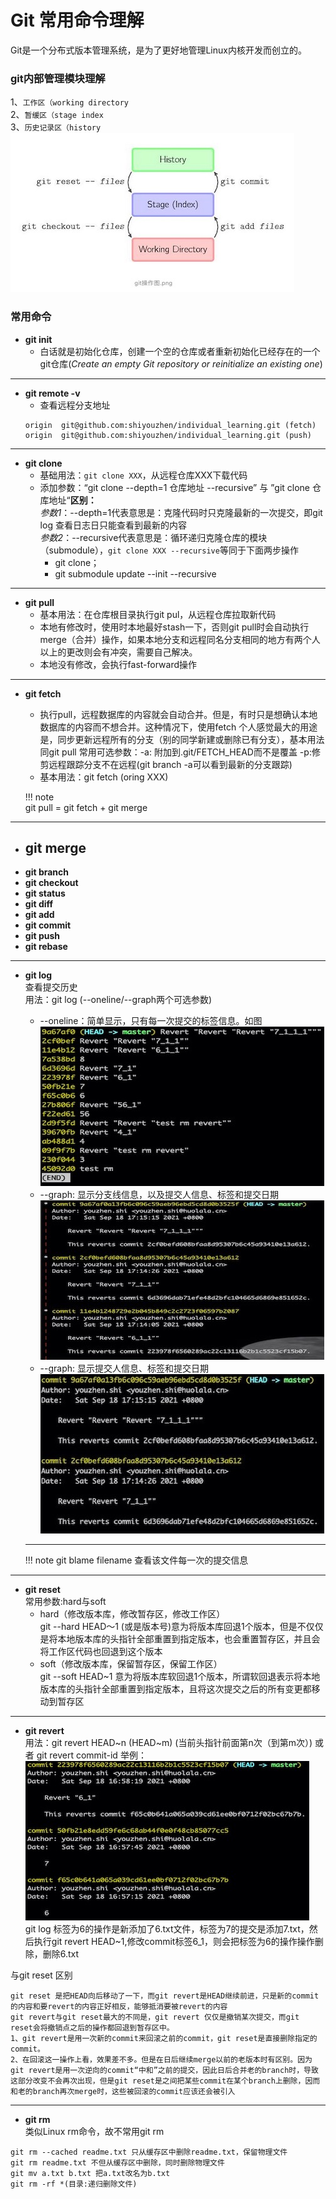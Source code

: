 # Git 常用命令理解

Git是一个分布式版本管理系统，是为了更好地管理Linux内核开发而创立的。

### git内部管理模块理解
1、`工作区（working directory`  
2、`暂缓区（stage index`  
3、`历史记录区（history`    
![Git区域划分](images/area.jpg "Git区域划分")  


### 常用命令
- **git init**  
    * 白话就是初始化仓库，创建一个空的仓库或者重新初始化已经存在的一个git仓库(*Create an empty Git repository or reinitialize an existing one*)

---
- **git remote -v**
    * 查看远程分支地址  
    ```
    origin	git@github.com:shiyouzhen/individual_learning.git (fetch)
    origin	git@github.com:shiyouzhen/individual_learning.git (push)
    ```

---
- **git clone**  
    * 基础用法：`git clone XXX`，从远程仓库XXX下载代码
    * 添加参数：“git clone --depth=1 仓库地址 --recursive” 与 ”git clone 仓库地址“**区别：**  
    *参数1*：--depth=1代表意思是：克隆代码时只克隆最新的一次提交，即git log 查看日志日只能查看到最新的内容  
    *参数2*：--recursive代表意思是：循环递归克隆仓库的模块（submodule），`git clone XXX --recursive`等同于下面两步操作 
        * git clone；
        * git submodule update --init --recursive  

---
- **git pull**  
    * 基本用法：在仓库根目录执行git pul，从远程仓库拉取新代码
    * 本地有修改时，使用时本地最好stash一下，否则git pull时会自动执行merge（合并）操作，如果本地分支和远程同名分支相同的地方有两个人以上的更改则会有冲突，需要自己解决。    
    * 本地没有修改，会执行fast-forward操作  

---
- **git fetch**   
    * 执行pull，远程数据库的内容就会自动合并。但是，有时只是想确认本地数据库的内容而不想合并。这种情况下，使用fetch
个人感觉最大的用途是，同步更新远程所有的分支（别的同学新建或删除已有分支），基本用法同git pull
常用可选参数：-a: 附加到.git/FETCH_HEAD而不是覆盖 -p:修剪远程跟踪分支不在远程(git branch -a可以看到最新的分支跟踪)
    * 基本用法：git fetch (oring XXX)

    !!! note  
    git pull = git fetch + git merge

---
- **git merge**  
    - 
- **git branch**
- **git checkout**  
- **git status**  
- **git diff**   
- **git add**  
- **git commit**  
- **git push**  
- **git rebase**   

--- 
- **git log**   
查看提交历史  
用法：git log (--oneline/--graph两个可选参数)  
    * --oneline：简单显示，只有每一次提交的标签信息。如图  
    ![log-one](images/log-one.jpg "log-one") 
    * --graph: 显示分支线信息，以及提交人信息、标签和提交日期   
    ![log-graph](images/log-graph.jpg "log-one")
    * --graph: 显示提交人信息、标签和提交日期   
    ![log](images/log.jpg "log")  

    ---  
    !!! note 
    git blame filename 查看该文件每一次的提交信息

---
- **git reset**   
常用参数:hard与soft  
    * hard（修改版本库，修改暂存区，修改工作区）  
    git --hard HEAD～1 (或是版本号)意为将版本库回退1个版本，但是不仅仅是将本地版本库的头指针全部重置到指定版本，也会重置暂存区，并且会将工作区代码也回退到这个版本
    * soft（修改版本库，保留暂存区，保留工作区）  
    git --soft HEAD~1 意为将版本库软回退1个版本，所谓软回退表示将本地版本库的头指针全部重置到指定版本，且将这次提交之后的所有变更都移动到暂存区  

---
- **git revert**  
用法：git revert HEAD~n (HEAD~m) (当前头指针前面第n次（到第m次）)  或者 git revert commit-id
举例：  
![gitrevert](images/revert.jpg "git revert")    
git log 标签为6的操作是新添加了6.txt文件，标签为7的提交是添加7.txt，然后执行git revert HEAD~1,修改commit标签6_1，则会把标签为6的操作操作删除，删除6.txt

与git reset 区别
```
git reset 是把HEAD向后移动了一下，而git revert是HEAD继续前进，只是新的commit的内容和要revert的内容正好相反，能够抵消要被revert的内容   
git revert与git reset最大的不同是，git revert 仅仅是撤销某次提交，而git reset会将撤销点之后的操作都回退到暂存区中。
1、git revert是用一次新的commit来回滚之前的commit，git reset是直接删除指定的commit。
2、在回滚这一操作上看，效果差不多。但是在日后继续merge以前的老版本时有区别。因为git revert是用一次逆向的commit“中和”之前的提交，因此日后合并老的branch时，导致这部分改变不会再次出现，但是git reset是之间把某些commit在某个branch上删除，因而和老的branch再次merge时，这些被回滚的commit应该还会被引入
```
---
- **git rm**  
类似Linux rm命令，故不常用git rm
```   
git rm --cached readme.txt 只从缓存区中删除readme.txt，保留物理文件  
git rm readme.txt 不但从缓存区中删除，同时删除物理文件  
git mv a.txt b.txt 把a.txt改名为b.txt  
git rm -rf *(目录:递归删除文件)  
```
